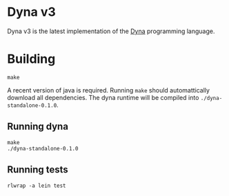 # Dyna v3

Dyna v3 is the latest implementation of the [Dyna](http://dyna.org) programming
language.

# Building
```
make
```

A recent version of java is required.  Running `make` should automattically
download all dependencies.  The dyna runtime will be compiled into
`./dyna-standalone-0.1.0`.

## Running dyna
```
make
./dyna-standalone-0.1.0
```

## Running tests
```
rlwrap -a lein test
```
